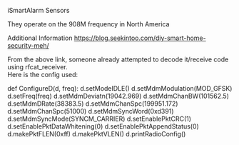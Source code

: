 iSmartAlarm Sensors

They operate on the 908M frequency in North America

Additional Information https://blog.seekintoo.com/diy-smart-home-security-meh/

From the above link, someone already attempted to decode it/receive code using rfcat_receiver.  
Here is the config used:

def ConfigureD(d, freq):
    d.setModeIDLE()
    d.setMdmModulation(MOD_GFSK)
    d.setFreq(freq)
    d.setMdmDeviatn(19042.969)
    d.setMdmChanBW(101562.5)
    d.setMdmDRate(38383.5)
    d.setMdmChanSpc(199951.172)
    d.setMdmChanSpc(51000)
    d.setMdmSyncWord(0xd391)
    d.setMdmSyncMode(SYNCM_CARRIER)
    d.setEnablePktCRC(1)
    d.setEnablePktDataWhitening(0)
    d.setEnablePktAppendStatus(0)
    d.makePktFLEN(0xff)
    d.makePktVLEN()
    d.printRadioConfig()
